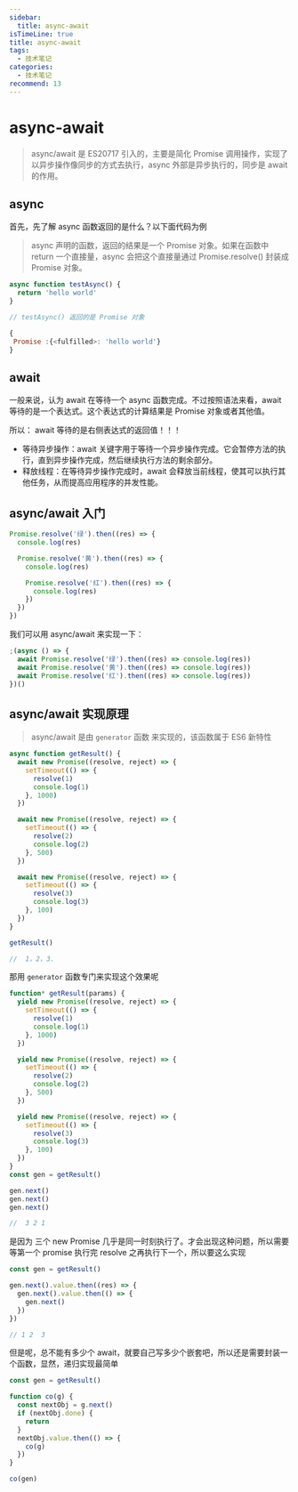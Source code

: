 ```yaml
---
sidebar:
  title: async-await
isTimeLine: true
title: async-await
tags:
  - 技术笔记
categories:
  - 技术笔记
recommend: 13
---
```


# async-await

> async/await 是 ES20717 引入的，主要是简化 Promise 调用操作，实现了以异步操作像同步的方式去执行，async 外部是异步执行的，同步是 await 的作用。

## async

首先，先了解 async 函数返回的是什么？以下面代码为例

> async 声明的函数，返回的结果是一个 Promise 对象。如果在函数中 return 一个直接量，async 会把这个直接量通过 Promise.resolve() 封装成 Promise 对象。

```js
async function testAsync() {
  return 'hello world'
}

// testAsync() 返回的是 Promise 对象

{
 Promise :{<fulfilled>: 'hello world'}
}
```

## await

一般来说，认为 await 在等待一个 async 函数完成。不过按照语法来看，await 等待的是一个表达式。这个表达式的计算结果是 Promise 对象或者其他值。

所以： await 等待的是右侧表达式的返回值！！！

- 等待异步操作：await 关键字用于等待一个异步操作完成。它会暂停方法的执行，直到异步操作完成，然后继续执行方法的剩余部分。
- 释放线程：在等待异步操作完成时，await 会释放当前线程，使其可以执行其他任务，从而提高应用程序的并发性能。

## async/await 入门

```js
Promise.resolve('绿').then((res) => {
  console.log(res)

  Promise.resolve('黄').then((res) => {
    console.log(res)

    Promise.resolve('红').then((res) => {
      console.log(res)
    })
  })
})
```

我们可以用 async/await 来实现一下：

```js
;(async () => {
  await Promise.resolve('绿').then((res) => console.log(res))
  await Promise.resolve('黄').then((res) => console.log(res))
  await Promise.resolve('红').then((res) => console.log(res))
})()
```

## async/await 实现原理

> async/await 是由 `generator` 函数 来实现的，该函数属于 ES6 新特性

```js
async function getResult() {
  await new Promise((resolve, reject) => {
    setTimeout(() => {
      resolve(1)
      console.log(1)
    }, 1000)
  })

  await new Promise((resolve, reject) => {
    setTimeout(() => {
      resolve(2)
      console.log(2)
    }, 500)
  })

  await new Promise((resolve, reject) => {
    setTimeout(() => {
      resolve(3)
      console.log(3)
    }, 100)
  })
}

getResult()

//  1，2，3.
```

那用 `generator` 函数专门来实现这个效果呢

```js
function* getResult(params) {
  yield new Promise((resolve, reject) => {
    setTimeout(() => {
      resolve(1)
      console.log(1)
    }, 1000)
  })

  yield new Promise((resolve, reject) => {
    setTimeout(() => {
      resolve(2)
      console.log(2)
    }, 500)
  })

  yield new Promise((resolve, reject) => {
    setTimeout(() => {
      resolve(3)
      console.log(3)
    }, 100)
  })
}
const gen = getResult()

gen.next()
gen.next()
gen.next()

//  3 2 1
```

是因为 三个 new Promise 几乎是同一时刻执行了。才会出现这种问题，所以需要等第一个 promise 执行完 resolve 之再执行下一个，所以要这么实现

```js
const gen = getResult()

gen.next().value.then((res) => {
  gen.next().value.then(() => {
    gen.next()
  })
})

// 1 2  3
```

但是呢，总不能有多少个 await，就要自己写多少个嵌套吧，所以还是需要封装一个函数，显然，递归实现最简单

```js
const gen = getResult()

function co(g) {
  const nextObj = g.next()
  if (nextObj.done) {
    return
  }
  nextObj.value.then(() => {
    co(g)
  })
}

co(gen)
```
